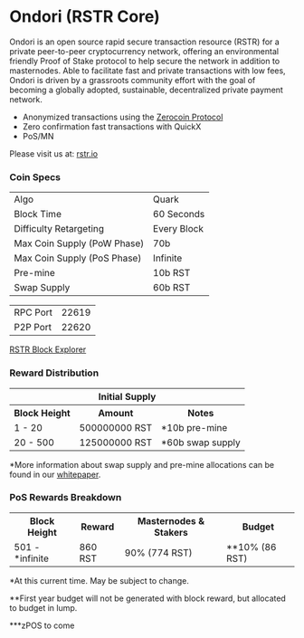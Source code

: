 Ondori (RSTR Core) 
=====================================

Ondori is an open source rapid secure transaction resource (RSTR) for a private peer-to-peer cryptocurrency network, offering an environmental friendly Proof of Stake protocol to help secure the network in addition to masternodes. Able to facilitate fast and private transactions with low fees, Ondori is driven by a grassroots community effort with the goal of becoming a globally adopted, sustainable, decentralized private payment network.

- Anonymized transactions using the [Zerocoin Protocol](https://www.rstr.io/files/Zerocoin.pdf)
- Zero confirmation fast transactions with QuickX
- PoS/MN

Please visit us at: [rstr.io](http://rstr.io)

### Coin Specs

<table>
<tr><td>Algo</td><td>Quark</td></tr>
<tr><td>Block Time</td><td>60 Seconds</td></tr>
<tr><td>Difficulty Retargeting</td><td>Every Block</td></tr>
<tr><td>Max Coin Supply (PoW Phase)</td><td>70b</td></tr>
<tr><td>Max Coin Supply (PoS Phase)</td><td>Infinite</td></tr>
<tr><td>Pre-mine</td><td>10b RST</td></tr>
<tr><td>Swap Supply</td><td>60b RST</td></tr>
</table>

<table>
<tr><td>RPC Port</td><td>22619</td></tr>
<tr><td>P2P Port</td><td>22620</td></tr>
</table>

[RSTR Block Explorer](http://149.28.91.104:88)

### Reward Distribution

<table>
<th colspan=4>Initial Supply</th>
<tr><th>Block Height</th><th>Amount</th><th>Notes</th></tr>
<tr><td>1 - 20</td><td>500000000 RST</td><td>*10b pre-mine</td></tr>
<tr><td>20 - 500</td><td>125000000 RST</td><td>*60b swap supply</td></tr>
</table>

*More information about swap supply and pre-mine allocations can be found in our [whitepaper](https://www.rstr.io/files/ondori-rstr-wp-v1_0_0.pdf).

### PoS Rewards Breakdown

<table>
<th>Block Height</th><th>Reward</th><th>Masternodes & Stakers</th><th>Budget</th>
<tr><td>501 - *infinite</td><td>860 RST</td><td>90% (774 RST)</td><td>**10% (86 RST)</td></tr>
</table>

*At this current time. May be subject to change. 

**First year budget will not be generated with block reward, but allocated to budget in lump. 

***zPOS to come
